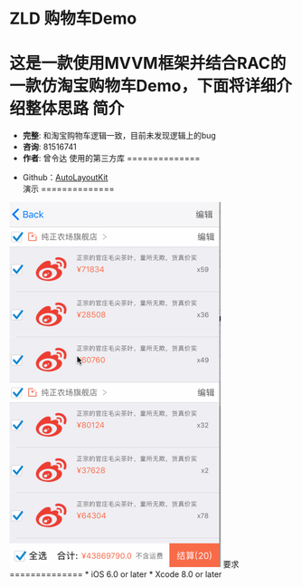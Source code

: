 ZLD 购物车Demo
==============
这是一款使用MVVM框架并结合RAC的一款仿淘宝购物车Demo，下面将详细介绍整体思路
简介
==============
- **完整**: 和淘宝购物车逻辑一致，目前未发现逻辑上的bug
- **咨询**: 81516741
- **作者**: 曾令达
使用的第三方库
==============
* Github：[AutoLayoutKit](https://github.com/ReactiveCocoa/ReactiveCocoa)</br>
演示
==============
<img src = "https://github.com/81516741/RAC_Demo/blob/master/Untitled.gif">
要求
==============
* iOS 6.0 or later
* Xcode 8.0 or later

